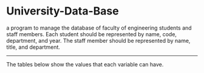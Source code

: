 # University-Data-Base

a program to manage the database of faculty of engineering students and staff members. Each student should be represented by name, code, department, and year. The staff member should be represented by name, title, and department.
___

The tables below show the values that each variable can have.

